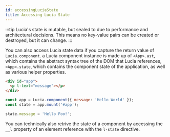 ```yaml
---
id: accessingLuciaState
title: Accessing Lucia State
---
```


:::tip
Lucia's state is mutable, but sealed to due to performance and architectural decisions. This means no key-value pairs can be created or destroyed, but it can change.
:::

You can also access Lucia state data if you capture the return value of `Lucia.component`. a Lucia component instance is made up of `<App>.ast`, which contains the abstract syntax tree of the DOM that Lucia references, `<App>.state`, which contains the component state of the application, as well as various helper properties.

```html
<div id="app">
  <p l-text="message"></p>
</div>
```

```javascript
const app = Lucia.component({ message: 'Hello World' });
const state = app.mount('#app');

state.message = 'Hello Foo!';
```

You can technically also retrive the state of a component by accessing the `__l` property of an element reference with the `l-state` directive.
